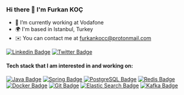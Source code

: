### Hi there 👋 I'm Furkan KOÇ

- 🏢 I’m currently working at Vodafone
- 🌍 I'm based in Istanbul, Turkey
- ✉️ You can contact me at furkankocc@protonmail.com

[![Linkedin Badge](https://img.shields.io/badge/-furkannkocc-blue?style=flat-square&logo=Linkedin&logoColor=white&link=https://www.linkedin.com/in/furkannkocc/)](https://www.linkedin.com/in/furkannkocc/)
[![Twitter Badge](https://img.shields.io/badge/-Furkann_kocc-blue?style=flat-square&logo=Twitter&logoColor=white&link=https://twitter.com/Furkann_kocc)](https://twitter.com/Furkann_kocc)

#### Tech stack that I am interested in and working on:

[![Java Badge](https://img.shields.io/badge/-Java-007396?style=flat-square&logo=java&logoColor=white)](https://www.java.com/)
[![Spring Badge](https://img.shields.io/badge/-Spring-6DB33F?style=flat-square&logo=spring&logoColor=white)](https://spring.io/)
[![PostgreSQL Badge](https://img.shields.io/badge/-PostgreSQL-336791?style=flat-square&logo=postgresql&logoColor=white)](https://www.postgresql.org/)
[![Redis Badge](https://img.shields.io/badge/-Redis-DC382D?style=flat-square&logo=redis&logoColor=white)](https://redis.io/)
[![Docker Badge](https://img.shields.io/badge/-Docker-2496ED?style=flat-square&logo=docker&logoColor=white)](https://www:docker.com/)
[![Git Badge](https://img.shields.io/badge/-Git-F05032?style=flat-square&logo=git&logoColor=white)](https://git-scm.com/)
[![Elastic Search Badge](https://img.shields.io/badge/Elastic_Search-005571?style=flat-square&logo=elasticsearch&logoColor=white)](https://www.elastic.co/)
[![Kafka Badge](https://img.shields.io/badge/-Kafka-231F20?style=flat-square&logo=apachekafka&logoColor=white)](https://kafka.apache.org/)
